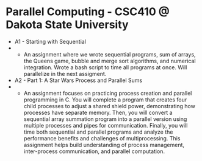 <h1>Parallel Computing - CSC410 @ Dakota State University</h1>

- A1 - Starting with Sequential
- - An assignment where we wrote sequential programs, sum of arrays, the Queens game, bubble and merge sort algorithms, and numerical integration. Wrote a bash script to time all programs at once. Will parallelize in the next assigment.
- A2 - Part 1: A Star Wars Process and Parallel Sums
- - An assignment focuses on practicing process creation and parallel programming in C. You will complete a program that creates four child processes to adjust a shared shield power, demonstrating how processes have separate memory. Then, you will convert a sequential array summation program into a parallel version using multiple processes and pipes for communication. Finally, you will time both sequential and parallel programs and analyze the performance benefits and challenges of multiprocessing. This assignment helps build understanding of process management, inter-process communication, and parallel computation.
